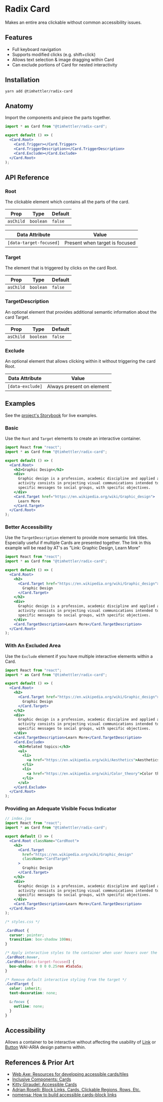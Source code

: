 # Radix Card

Makes an entire area clickable without common accessibility issues.

## Features

- Full keyboard navigation
- Supports modified clicks (e.g. shift+click)
- Allows text selection & image dragging within Card
- Can exclude portions of Card for nested interactivity

## Installation

```shell
yarn add @timhettler/radix-card
```

## Anatomy

Import the components and piece the parts together.

```jsx
import * as Card from "@timhettler/radix-card";

export default () => (
  <Card.Root>
    <Card.Trigger></Card.Trigger>
    <Card.TriggerDescription></Card.TriggerDescription>
    <Card.Exclude></Card.Exclude>
  </Card.Root>
);
```

## API Reference

### Root

The clickable element which contains all the parts of the card.

| Prop      | Type      | Default |
| --------- | --------- | ------- |
| `asChild` | `boolean` | `false` |

| Data Attribute          | Value                          |
| ----------------------- | ------------------------------ |
| `[data-target-focused]` | Present when target is focused |

### Target

The element that is triggered by clicks on the card Root.

| Prop      | Type      | Default |
| --------- | --------- | ------- |
| `asChild` | `boolean` | `false` |

### TargetDescription

An optional element that provides additional semantic information about the card Target.

| Prop      | Type      | Default |
| --------- | --------- | ------- |
| `asChild` | `boolean` | `false` |

### Exclude

An optional element that allows clicking within it without triggering the card Root.

| Data Attribute   | Value                     |
| ---------------- | ------------------------- |
| `[data-exclude]` | Always present on element |

## Examples

See the [project's Storybook](https://radix-card-storybook.vercel.app/) for live examples.

### Basic

Use the `Root` and `Target` elements to create an interactive container.

```jsx
import React from "react";
import * as Card from "@timhettler/radix-card";

export default () => (
  <Card.Root>
    <h2>Graphic Design</h2>
    <div>
      Graphic design is a profession, academic discipline and applied art whose
      activity consists in projecting visual communications intended to transmit
      specific messages to social groups, with specific objectives.
    </div>
    <Card.Target href="https://en.wikipedia.org/wiki/Graphic_design">
      Learn More
    </Card.Target>
  </Card.Root>
);
```

### Better Accessibility

Use the `TargetDescription` element to provide more semantic link titles. Especially useful if multiple Cards are presented together. The link in this example will be read by AT's as "Link: Graphic Design, Learn More"

```jsx
import React from "react";
import * as Card from "@timhettler/radix-card";

export default () => (
  <Card.Root>
    <h2>
      <Card.Target href="https://en.wikipedia.org/wiki/Graphic_design">
        Graphic Design
      </Card.Target>
    </h2>
    <div>
      Graphic design is a profession, academic discipline and applied art whose
      activity consists in projecting visual communications intended to transmit
      specific messages to social groups, with specific objectives.
    </div>
    <Card.TargetDescription>Learn More</Card.TargetDescription>
  </Card.Root>
);
```

### With An Excluded Area

Use the `Exclude` element if you have multiple interactive elements within a Card.

```jsx
import React from "react";
import * as Card from "@timhettler/radix-card";

export default () => (
  <Card.Root>
    <h2>
      <Card.Target href="https://en.wikipedia.org/wiki/Graphic_design">
        Graphic Design
      </Card.Target>
    </h2>
    <div>
      Graphic design is a profession, academic discipline and applied art whose
      activity consists in projecting visual communications intended to transmit
      specific messages to social groups, with specific objectives.
    </div>
    <Card.TargetDescription>Learn More</Card.TargetDescription>
    <Card.Exclude>
      <h3>Related topics:</h3>
      <ul>
        <li>
          <a href="https://en.wikipedia.org/wiki/Aesthetics">Aesthetics</a>
        </li>
        <li>
          <a href="https://en.wikipedia.org/wiki/Color_theory">Color theory</a>
        </li>
      </ul>
    </Card.Exclude>
  </Card.Root>
);
```

### Providing an Adequate Visible Focus Indicator

```jsx
// index.jsx
import React from "react";
import * as Card from "@timhettler/radix-card";

export default () => (
  <Card.Root className="CardRoot">
    <h2>
      <Card.Target
        href="https://en.wikipedia.org/wiki/Graphic_design"
        className="CardTarget"
      >
        Graphic Design
      </Card.Target>
    </h2>
    <div>
      Graphic design is a profession, academic discipline and applied art whose
      activity consists in projecting visual communications intended to transmit
      specific messages to social groups, with specific objectives.
    </div>
    <Card.TargetDescription>Learn More</Card.TargetDescription>
  </Card.Root>
);
```

```css
/* styles.css */

.CardRoot {
  cursor: pointer;
  transition: box-shadow 100ms;
}

/* Apply interactive styles to the container when user hovers over the container or gives focus to the target */
.CardRoot:hover,
.CardRoot[data-target-focused] {
  box-shadow: 0 0 0 0.25rem #5a5a5a;
}

/* Remove default interactive styling from the target */
.CardTarget {
  color: inherit;
  text-decoration: none;

  &:focus {
    outline: none;
  }
}
```

## Accessibility

Allows a container to be interactive without affecting the usability of [Link](https://www.w3.org/WAI/ARIA/apg/patterns/link/) or [Button](https://www.w3.org/WAI/ARIA/apg/patterns/button/) WAI-ARIA design patterns within.

## References & Prior Art

- [Web Axe: Resources for developing accessible cards/tiles](https://www.webaxe.org/resources-for-developing-accessible-cards-tiles/)
- [Inclusive Components: Cards](https://inclusive-components.design/cards/)
- [Kitty Giraudel: Accessible Cards](https://kittygiraudel.com/2022/04/02/accessible-cards/)
- [Adrian Roselli: Block Links, Cards, Clickable Regions, Rows, Etc.](https://adrianroselli.com/2020/02/block-links-cards-clickable-regions-etc.html#Additional)
- [nomensa: How to build accessible cards–block links](https://www.nomensa.com/blog/how-build-accessible-cards-block-links)
